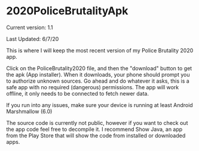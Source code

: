 # 2020PoliceBrutalityApk
Current version: 1.1

Last Updated: 6/7/20

This is where I will keep the most recent version of my Police Brutality 2020 app.

Click on the PoliceBrutality2020 file, and then the "download" button to get the apk (App installer).
When it downloads, your phone should prompt you to authorize unknown sources. Go ahead and do whatever it asks, this is a safe app with no required (dangerous) permissions. The app will work offline, it only needs to be connected to fetch newer data.

If you run into any issues, make sure your device is running at least Android Marshmallow (6.0)

The source code is currently not public, however if you want to check out the app code feel free to decompile it. I recommend Show Java, an app from the Play Store that will show the code from installed or downloaded apps.
